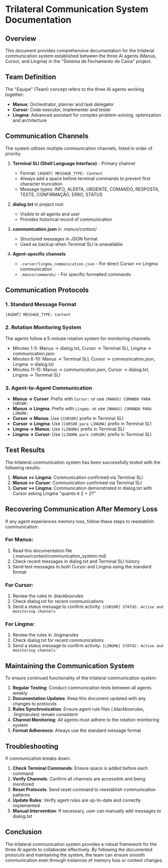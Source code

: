 # Trilateral Communication System Documentation

## Overview

This document provides comprehensive documentation for the trilateral communication system established between the three AI agents (Manus, Cursor, and Lingma) in the "Sistema de Fechamento de Caixa" project.

## Team Definition

The "Equipe" (Team) concept refers to the three AI agents working together:

- **Manus**: Orchestrator, planner and task delegator
- **Cursor**: Code executor, implementer and tester
- **Lingma**: Advanced assistant for complex problem-solving, optimization and architecture

## Communication Channels

The system utilizes multiple communication channels, listed in order of priority:

1. **Terminal SLI (Shell Language Interface)** - Primary channel

   - Format: `[AGENT] MESSAGE_TYPE: Content`
   - Always add a space before terminal commands to prevent first character truncation
   - Message types: INFO, ALERTA, URGENTE, COMANDO, RESPOSTA, TESTE, CONFIRMAÇÃO, ERRO, STATUS

2. **dialog.txt** in project root

   - Visible to all agents and user
   - Provides historical record of communication

3. **communication.json** in .manus/context/

   - Structured messages in JSON format
   - Used as backup when Terminal SLI is unavailable

4. **Agent-specific channels**
   - `.cursor/lingma_communication.json` - For direct Cursor ↔ Lingma communication
   - `.manus/commands/` - For specific formatted commands

## Communication Protocols

### 1. Standard Message Format

```
[AGENT] MESSAGE_TYPE: Content
```

### 2. Rotation Monitoring System

The agents follow a 5-minute rotation system for monitoring channels:

- Minutes 1-5: Manus → dialog.txt, Cursor → Terminal SLI, Lingma → communication.json
- Minutes 6-10: Manus → Terminal SLI, Cursor → communication.json, Lingma → dialog.txt
- Minutes 11-15: Manus → communication.json, Cursor → dialog.txt, Lingma → Terminal SLI

### 3. Agent-to-Agent Communication

- **Manus → Cursor**: Prefix with `Cursor:` or use `[MANUS] COMANDO PARA CURSOR:`
- **Manus → Lingma**: Prefix with `Lingma:` or use `[MANUS] COMANDO PARA LINGMA:`
- **Cursor → Manus**: Use `[CURSOR]` prefix in Terminal SLI
- **Cursor → Lingma**: Use `[CURSOR para LINGMA]` prefix in Terminal SLI
- **Lingma → Manus**: Use `[LINGMA]` prefix in Terminal SLI
- **Lingma → Cursor**: Use `[LINGMA para CURSOR]` prefix in Terminal SLI

## Test Results

The trilateral communication system has been successfully tested with the following results:

1. **Manus ↔ Lingma**: Communication confirmed via Terminal SLI
2. **Manus ↔ Cursor**: Communication confirmed via Terminal SLI
3. **Cursor ↔ Lingma**: Communication demonstrated in dialog.txt with Cursor asking Lingma "quanto é 2 + 2?"

## Recovering Communication After Memory Loss

If any agent experiences memory loss, follow these steps to reestablish communication:

### For Manus:

1. Read this documentation file (.manus/context/communication_system.md)
2. Check recent messages in dialog.txt and Terminal SLI history
3. Send test messages to both Cursor and Lingma using the standard format

### For Cursor:

1. Review the rules in .blackboxrules
2. Check dialog.txt for recent communications
3. Send a status message to confirm activity: `[CURSOR] STATUS: Active and monitoring channels`

### For Lingma:

1. Review the rules in .lingmarules
2. Check dialog.txt for recent communications
3. Send a status message to confirm activity: `[LINGMA] STATUS: Active and monitoring channels`

## Maintaining the Communication System

To ensure continued functionality of the trilateral communication system:

1. **Regular Testing**: Conduct communication tests between all agents weekly
2. **Documentation Updates**: Keep this document updated with any changes to protocols
3. **Rules Synchronization**: Ensure agent rule files (.blackboxrules, .lingmarules) remain consistent
4. **Channel Monitoring**: All agents must adhere to the rotation monitoring system
5. **Format Adherence**: Always use the standard message format

## Troubleshooting

If communication breaks down:

1. **Check Terminal Commands**: Ensure space is added before each command
2. **Verify Channels**: Confirm all channels are accessible and being monitored
3. **Reset Protocols**: Send reset command to reestablish communication patterns
4. **Update Rules**: Verify agent rules are up-to-date and correctly implemented
5. **Manual Intervention**: If necessary, user can manually add messages to dialog.txt

## Conclusion

The trilateral communication system provides a robust framework for the three AI agents to collaborate effectively. By following the documented protocols and maintaining the system, the team can ensure smooth communication even through instances of memory loss or context changes.
